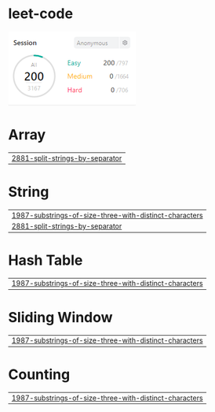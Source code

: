 # leet-code
<img src="score.png">


# Array
|  |
| ------- |
| [2881-split-strings-by-separator](https://github.com/changminkangkk/leet-code/tree/master/2881-split-strings-by-separator) |
# String
|  |
| ------- |
| [1987-substrings-of-size-three-with-distinct-characters](https://github.com/changminkangkk/leet-code/tree/master/1987-substrings-of-size-three-with-distinct-characters) |
| [2881-split-strings-by-separator](https://github.com/changminkangkk/leet-code/tree/master/2881-split-strings-by-separator) |
# Hash Table
|  |
| ------- |
| [1987-substrings-of-size-three-with-distinct-characters](https://github.com/changminkangkk/leet-code/tree/master/1987-substrings-of-size-three-with-distinct-characters) |
# Sliding Window
|  |
| ------- |
| [1987-substrings-of-size-three-with-distinct-characters](https://github.com/changminkangkk/leet-code/tree/master/1987-substrings-of-size-three-with-distinct-characters) |
# Counting
|  |
| ------- |
| [1987-substrings-of-size-three-with-distinct-characters](https://github.com/changminkangkk/leet-code/tree/master/1987-substrings-of-size-three-with-distinct-characters) |